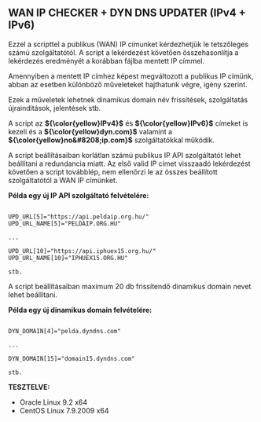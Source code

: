 ## WAN IP CHECKER + DYN DNS UPDATER (IPv4 + IPv6)

Ezzel a scripttel a publikus (WAN) IP címunket kérdezhetjük le tetszőleges számú szolgáltatótól. A script a lekérdezést követően összehasonlítja a lekérdezés eredményét a korábban fájlba mentett IP címmel.

Amennyiben a mentett IP címhez képest megváltozott a publikus IP címünk, abban az esetben különböző műveleteket hajthatunk végre, igény szerint.

Ezek a műveletek lehetnek dinamikus domain név frissítések, szolgáltatás újraindítások, jelentések stb. 

A script az **${\color{yellow}IPv4}$** és **${\color{yellow}IPv6}$** címeket is kezeli és a **${\color{yellow}dyn.com}$** valamint a **${\color{yellow}no&#8208;ip.com}$** szolgáltatókkal működik.

A script beállításaiban korlátlan számú publikus IP API szolgáltatót lehet beállítani a redundancia miatt. Az első valid IP címet visszaadó lekérdezést követően a script továbblép, nem ellenőrzi le az összes beállított szolgáltatótól a WAN IP címünket.


**Példa egy új IP API szolgáltató felvételére:**

```

UPD_URL[5]="https://api.peldaip.org.hu/"
UPD_URL_NAME[5]="PELDAIP.ORG.HU"

...

UPD_URL[10]="https://api.iphuex15.org.hu/"
UPD_URL_NAME[10]="IPHUEX15.ORG.HU"

stb.
```

A script beállításaiban maximum 20 db frissítendő dinamikus domain nevet lehet beállítani.


**Példa egy új dinamikus domain felvételére:**

```

DYN_DOMAIN[4]="pelda.dyndns.com"

...

DYN_DOMAIN[15]="domain15.dyndns.com"

stb.
```

**TESZTELVE:**

* Oracle Linux 9.2 x64
* CentOS Linux 7.9.2009 x64


